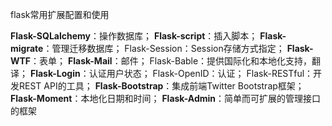 flask常用扩展配置和使用


**Flask-SQLalchemy**：操作数据库；
**Flask-script**：插入脚本；
**Flask-migrate**：管理迁移数据库；
Flask-Session：Session存储方式指定；
**Flask-WTF**：表单；
**Flask-Mail**：邮件；
Flask-Bable：提供国际化和本地化支持，翻译；
**Flask-Login**：认证用户状态；
Flask-OpenID：认证；
Flask-RESTful：开发REST API的工具；
**Flask-Bootstrap**：集成前端Twitter Bootstrap框架；
**Flask-Moment**：本地化日期和时间；
**Flask-Admin**：简单而可扩展的管理接口的框架